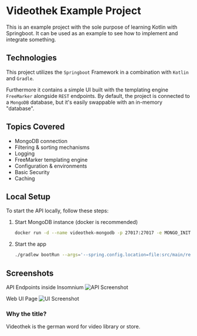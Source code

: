 # Videothek Example Project
This is an example project with the sole purpose of learning Kotlin with Springboot.
It can be used as an example to see how to implement and integrate something. 

## Technologies
This project utilizes the `Springboot` Framework in a combination with `Kotlin` and `Gradle`.

Furthermore it contains a simple UI built with the templating engine `FreeMarker` alongside `REST` endpoints.
By default, the project is connected to a `MongoDB` database, but it's easily swappable with an in-memory "database".

## Topics Covered
- MongoDB connection
- Filtering & sorting mechanisms
- Logging 
- FreeMarker templating engine
- Configuration & environments
- Basic Security
- Caching

## Local Setup
To start the API locally, follow these steps:
1. Start MongoDB instance (docker is recommended)
    ```bash
    docker run -d --name videothek-mongodb -p 27017:27017 -e MONGO_INITDB_ROOT_USERNAME=Videothek -e MONGO_INITDB_ROOT_PASSWORD=ZpaEVfrd4QBTRgI0bRxbLgjDP7K1w4 mongo
    ```
2. Start the app
    ```bash
   ./gradlew bootRun --args='--spring.config.location=file:src/main/resources/application.properties --spring.profiles.active=local'
   ```

## Screenshots
API Endpoints inside Insomnium
![API Screenshot](./readme-files/insomnium-screenshot.png)

Web UI Page
![UI Screenshot](./readme-files/ui-screenshot.png)


### Why the title?
Videothek is the german word for video library or store.
